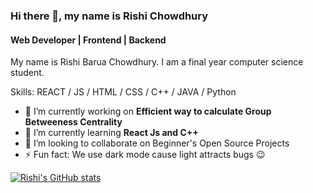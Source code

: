 ### Hi there 👋, my name is Rishi Chowdhury
#### Web Developer | Frontend | Backend
My name is Rishi Barua Chowdhury. I am a final year computer science student.

Skills: REACT / JS / HTML / CSS / C++ / JAVA / Python

- 🔭 I’m currently working on **Efficient way to calculate Group Betweeness Centrality**
- 🌱 I’m currently learning **React Js and C++** 
- 👯 I’m looking to collaborate on Beginner's Open Source Projects  
- ⚡ Fun fact: We use dark mode cause light attracts bugs 😉 
 

[![Rishi's GitHub stats](https://github-readme-stats.vercel.app/api?username=RISHI1220)](https://github.com/anuraghazra/github-readme-stats)
